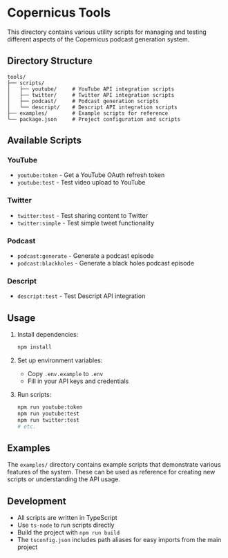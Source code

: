 # Copernicus Tools

This directory contains various utility scripts for managing and testing different aspects of the Copernicus podcast generation system.

## Directory Structure

```
tools/
├── scripts/
│   ├── youtube/     # YouTube API integration scripts
│   ├── twitter/     # Twitter API integration scripts
│   ├── podcast/     # Podcast generation scripts
│   └── descript/    # Descript API integration scripts
├── examples/        # Example scripts for reference
└── package.json     # Project configuration and scripts
```

## Available Scripts

### YouTube
- `youtube:token` - Get a YouTube OAuth refresh token
- `youtube:test` - Test video upload to YouTube

### Twitter
- `twitter:test` - Test sharing content to Twitter
- `twitter:simple` - Test simple tweet functionality

### Podcast
- `podcast:generate` - Generate a podcast episode
- `podcast:blackholes` - Generate a black holes podcast episode

### Descript
- `descript:test` - Test Descript API integration

## Usage

1. Install dependencies:
   ```bash
   npm install
   ```

2. Set up environment variables:
   - Copy `.env.example` to `.env`
   - Fill in your API keys and credentials

3. Run scripts:
   ```bash
   npm run youtube:token
   npm run youtube:test
   npm run twitter:test
   # etc.
   ```

## Examples

The `examples/` directory contains example scripts that demonstrate various features of the system. These can be used as reference for creating new scripts or understanding the API usage.

## Development

- All scripts are written in TypeScript
- Use `ts-node` to run scripts directly
- Build the project with `npm run build`
- The `tsconfig.json` includes path aliases for easy imports from the main project 